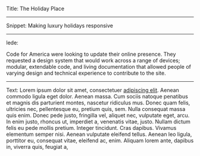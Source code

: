 Title: The Holiday Place

----

Snippet: Making luxury holidays responsive

----

lede: 

Code for America were looking to update their online presence. They requested a design system that would work across a range of devices; modular, extendable code, and living documentation that allowed people of varying design and technical experience to contribute to the site.


----
Text: Lorem ipsum dolor sit amet, consectetuer [adipiscing elit](http://www.abc.com). Aenean commodo ligula eget dolor. Aenean massa. Cum sociis natoque penatibus et magnis dis parturient montes, nascetur ridiculus mus. Donec quam felis, ultricies nec, pellentesque eu, pretium quis, sem. Nulla consequat massa quis enim. Donec pede justo, fringilla vel, aliquet nec, vulputate eget, arcu. In enim justo, rhoncus ut, imperdiet a, venenatis vitae, justo. Nullam dictum felis eu pede mollis pretium. Integer tincidunt. Cras dapibus. Vivamus elementum semper nisi. Aenean vulputate eleifend tellus. Aenean leo ligula, porttitor eu, consequat vitae, eleifend ac, enim. Aliquam lorem ante, dapibus in, viverra quis, feugiat a,

